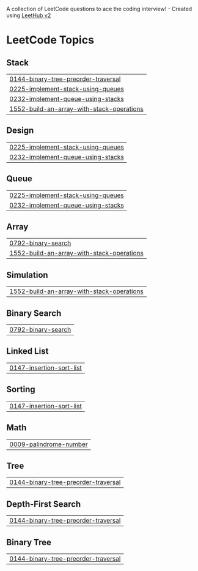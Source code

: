 A collection of LeetCode questions to ace the coding interview! - Created using [LeetHub v2](https://github.com/arunbhardwaj/LeetHub-2.0)
<!---LeetCode Topics Start-->
# LeetCode Topics
## Stack
|  |
| ------- |
| [0144-binary-tree-preorder-traversal](https://github.com/idrish18/30days/tree/master/0144-binary-tree-preorder-traversal) |
| [0225-implement-stack-using-queues](https://github.com/idrish18/30days/tree/master/0225-implement-stack-using-queues) |
| [0232-implement-queue-using-stacks](https://github.com/idrish18/30days/tree/master/0232-implement-queue-using-stacks) |
| [1552-build-an-array-with-stack-operations](https://github.com/idrish18/30days/tree/master/1552-build-an-array-with-stack-operations) |
## Design
|  |
| ------- |
| [0225-implement-stack-using-queues](https://github.com/idrish18/30days/tree/master/0225-implement-stack-using-queues) |
| [0232-implement-queue-using-stacks](https://github.com/idrish18/30days/tree/master/0232-implement-queue-using-stacks) |
## Queue
|  |
| ------- |
| [0225-implement-stack-using-queues](https://github.com/idrish18/30days/tree/master/0225-implement-stack-using-queues) |
| [0232-implement-queue-using-stacks](https://github.com/idrish18/30days/tree/master/0232-implement-queue-using-stacks) |
## Array
|  |
| ------- |
| [0792-binary-search](https://github.com/idrish18/30days/tree/master/0792-binary-search) |
| [1552-build-an-array-with-stack-operations](https://github.com/idrish18/30days/tree/master/1552-build-an-array-with-stack-operations) |
## Simulation
|  |
| ------- |
| [1552-build-an-array-with-stack-operations](https://github.com/idrish18/30days/tree/master/1552-build-an-array-with-stack-operations) |
## Binary Search
|  |
| ------- |
| [0792-binary-search](https://github.com/idrish18/30days/tree/master/0792-binary-search) |
## Linked List
|  |
| ------- |
| [0147-insertion-sort-list](https://github.com/idrish18/30days/tree/master/0147-insertion-sort-list) |
## Sorting
|  |
| ------- |
| [0147-insertion-sort-list](https://github.com/idrish18/30days/tree/master/0147-insertion-sort-list) |
## Math
|  |
| ------- |
| [0009-palindrome-number](https://github.com/idrish18/30days/tree/master/0009-palindrome-number) |
## Tree
|  |
| ------- |
| [0144-binary-tree-preorder-traversal](https://github.com/idrish18/30days/tree/master/0144-binary-tree-preorder-traversal) |
## Depth-First Search
|  |
| ------- |
| [0144-binary-tree-preorder-traversal](https://github.com/idrish18/30days/tree/master/0144-binary-tree-preorder-traversal) |
## Binary Tree
|  |
| ------- |
| [0144-binary-tree-preorder-traversal](https://github.com/idrish18/30days/tree/master/0144-binary-tree-preorder-traversal) |
<!---LeetCode Topics End-->